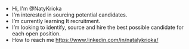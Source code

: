 - Hi, I'm @NatyKrioka
- I'm interested in sourcing potential candidates. 
- I’m currently learning It recruitment.
- I’m looking to identify, source and hire the best possible candidate for each open position.
- How to reach me https://www.linkedin.com/in/natalykrioka/


<!---
NatyKrioka/NatyKrioka is a ✨ special ✨ repository because its `README.md` (this file) appears on your GitHub profile.
You can click the Preview link to take a look at your changes.
--->
